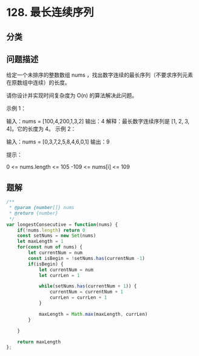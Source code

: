 
# 128. 最长连续序列

## 分类

## 问题描述 
给定一个未排序的整数数组 nums ，找出数字连续的最长序列（不要求序列元素在原数组中连续）的长度。

请你设计并实现时间复杂度为 O(n) 的算法解决此问题。

 

示例 1：

输入：nums = [100,4,200,1,3,2]
输出：4
解释：最长数字连续序列是 [1, 2, 3, 4]。它的长度为 4。
示例 2：

输入：nums = [0,3,7,2,5,8,4,6,0,1]
输出：9
 

提示：

0 <= nums.length <= 105
-109 <= nums[i] <= 109

## 题解

```js
/**
 * @param {number[]} nums
 * @return {number}
 */
var longestConsecutive = function(nums) {
    if(!nums.length) return 0
    const setNums = new Set(nums)
    let maxLength = 1
    for(const num of nums) {
        let currentNum = num 
        const isBegin = !setNums.has(currentNum -1)
        if(isBegin) {
            let currentNum = num 
            let currLen = 1

            while(setNums.has(currentNum + 1)) {
                currentNum = currentNum + 1
                currLen = currLen + 1
            }

            maxLength = Math.max(maxLength, currLen)
        }

    }

    return maxLength
};
```